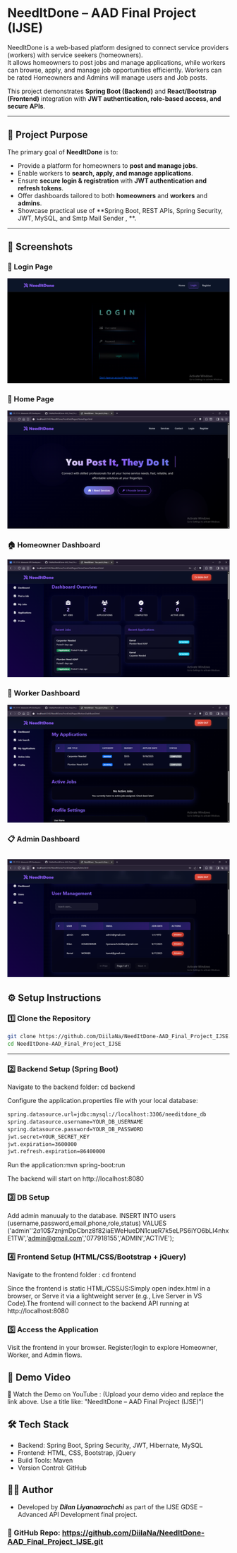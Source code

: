 # NeedItDone – AAD Final Project (IJSE)

NeedItDone is a web-based platform designed to connect service providers (workers) with service seekers (homeowners).  
It allows homeowners to post jobs and manage applications, while workers can browse, apply, and manage job opportunities efficiently. 
Workers can be rated Homeowners and Admins will manage users and Job posts.

This project demonstrates **Spring Boot (Backend)** and **React/Bootstrap (Frontend)** integration with **JWT authentication, role-based access, and secure APIs**.

---

## 🚀 Project Purpose
The primary goal of **NeedItDone** is to:
- Provide a platform for homeowners to **post and manage jobs**.
- Enable workers to **search, apply, and manage applications**.
- Ensure **secure login & registration** with **JWT authentication and refresh tokens**.
- Offer dashboards tailored to both **homeowners** and **workers** and **admins**.
- Showcase practical use of **Spring Boot, REST APIs, Spring Security, JWT, MySQL, and Smtp Mail Sender , **.

---

## 📸 Screenshots

### 🔑 Login Page
![Login Page](../FrontEnd/Assets/login.png)
### 🔑 Home Page
![Home Page](../FrontEnd/Assets/Homepage.png)

### 🏠 Homeowner Dashboard
![Homeowner Dashboard](../FrontEnd/Assets/HomeOwnerDash.png)

### 👷 Worker Dashboard
![Worker Dashboard](../FrontEnd/Assets/Worler.png)

### 📋 Admin Dashboard
![Job Posting](../FrontEnd/Assets/Admin.png)
---

## ⚙️ Setup Instructions

### 1️⃣ Clone the Repository
```bash
git clone https://github.com/DiilaNa/NeedItDone-AAD_Final_Project_IJSE.git
cd NeedItDone-AAD_Final_Project_IJSE
```

---
### 2️⃣ Backend Setup (Spring Boot)

Navigate to the backend folder: cd backend

Configure the application.properties file with your local database:
```bash
spring.datasource.url=jdbc:mysql://localhost:3306/needitdone_db
spring.datasource.username=YOUR_DB_USERNAME
spring.datasource.password=YOUR_DB_PASSWORD
jwt.secret=YOUR_SECRET_KEY
jwt.expiration=3600000
jwt.refresh.expiration=86400000
```

Run the application:mvn spring-boot:run

The backend will start on http://localhost:8080

### 3️⃣ DB Setup

Add admin manuualy to the database.
INSERT INTO users (username,password,email,phone,role,status) VALUES ('admin''$2a$10$7znjmDpCbnz8f82iaEWeHueDN1cueR7k5eLPS6iYO6bLI4nhxE1TW','admin@gmail.com','077918155','ADMIN','ACTIVE');  


### 4️⃣ Frontend Setup (HTML/CSS/Bootstrap + jQuery)

Navigate to the frontend folder : cd frontend

Since the frontend is static HTML/CSS/JS:Simply open index.html in a browser, or Serve it via a lightweight server (e.g., Live Server in VS Code).The frontend will connect to the backend API running at http://localhost:8080

### 5️⃣ Access the Application

Visit the frontend in your browser. Register/login to explore Homeowner, Worker, and Admin flows.

## 🎥 Demo Video

📌 Watch the Demo on YouTube : (Upload your demo video and replace the link above. Use a title like: "NeedItDone – AAD Final Project (IJSE)")

## 🛠️ Tech Stack

- Backend: Spring Boot, Spring Security, JWT, Hibernate, MySQL
- Frontend: HTML, CSS, Bootstrap, jQuery
- Build Tools: Maven
- Version Control: GitHub

## 👨‍💻 Author
- Developed by ***Dilan Liyanaarachchi*** as part of the IJSE GDSE – Advanced API Development final project.

### 📌 GitHub Repo: https://github.com/DiilaNa/NeedItDone-AAD_Final_Project_IJSE.git

